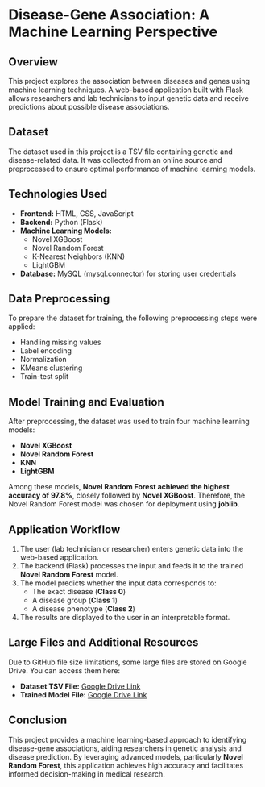 # Disease-Gene Association: A Machine Learning Perspective

## Overview
This project explores the association between diseases and genes using machine learning techniques. A web-based application built with Flask allows researchers and lab technicians to input genetic data and receive predictions about possible disease associations.

## Dataset
The dataset used in this project is a TSV file containing genetic and disease-related data. It was collected from an online source and preprocessed to ensure optimal performance of machine learning models.

## Technologies Used
- **Frontend:** HTML, CSS, JavaScript  
- **Backend:** Python (Flask)  
- **Machine Learning Models:**  
  - Novel XGBoost  
  - Novel Random Forest  
  - K-Nearest Neighbors (KNN)  
  - LightGBM  
- **Database:** MySQL (mysql.connector) for storing user credentials  

## Data Preprocessing
To prepare the dataset for training, the following preprocessing steps were applied:  
- Handling missing values  
- Label encoding  
- Normalization  
- KMeans clustering  
- Train-test split  

## Model Training and Evaluation
After preprocessing, the dataset was used to train four machine learning models:  
- **Novel XGBoost**  
- **Novel Random Forest**  
- **KNN**  
- **LightGBM**  

Among these models, **Novel Random Forest achieved the highest accuracy of 97.8%**, closely followed by **Novel XGBoost**. Therefore, the Novel Random Forest model was chosen for deployment using **joblib**.

## Application Workflow
1. The user (lab technician or researcher) enters genetic data into the web-based application.  
2. The backend (Flask) processes the input and feeds it to the trained **Novel Random Forest** model.  
3. The model predicts whether the input data corresponds to:  
   - The exact disease (**Class 0**)  
   - A disease group (**Class 1**)  
   - A disease phenotype (**Class 2**)  
4. The results are displayed to the user in an interpretable format.  

## Large Files and Additional Resources
Due to GitHub file size limitations, some large files are stored on Google Drive. You can access them here:  
- **Dataset TSV File:** [Google Drive Link]((https://drive.google.com/file/d/1RoD-gwgp_SibvZScdZ84PrNbvFMUcUjB/view?usp=sharing))  
- **Trained Model File:** [Google Drive Link](https://drive.google.com/file/d/12_9qYTEOG54rNVU_HsqqGht2r7CuT_o9/view?usp=sharing)  

## Conclusion
This project provides a machine learning-based approach to identifying disease-gene associations, aiding researchers in genetic analysis and disease prediction. By leveraging advanced models, particularly **Novel Random Forest**, this application achieves high accuracy and facilitates informed decision-making in medical research.
